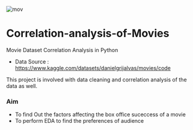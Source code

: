 
![mov](https://github.com/midhun8055/Correlation-analysis-of-Movies/assets/67229586/4662e3b4-5fc0-4179-8c46-d7be9dfce882)

# Correlation-analysis-of-Movies
Movie Dataset Correlation Analysis in Python

* Data Source : https://www.kaggle.com/datasets/danielgrijalvas/movies/code

This project is involved with data cleaning and correlation analysis of the data as well. 
### Aim
  * To find Out the factors affecting the box office suceccess of a movie
  * To perform EDA to find the preferences of audience 
